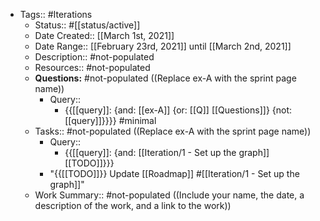 - Tags:: #Iterations
    - Status:: #[[status/active]]
    - Date Created:: [[March 1st, 2021]]
    - Date Range:: [[February 23rd, 2021]] until [[March 2nd, 2021]]
    - Description:: #not-populated
    - Resources:: #not-populated
    - **Questions:** #not-populated ((Replace ex-A with the sprint page name))
        - Query::
            - {{[[query]]: {and: [[ex-A]] {or: [[Q]] [[Questions]]}  {not: [[query]]}}}} #minimal
    - Tasks:: #not-populated ((Replace ex-A with the sprint page name))
        - Query::
            - {{[[query]]: {and: [[Iteration/1 - Set up the graph]] [[TODO]]}}}
        - "{{[[TODO]]}} Update [[Roadmap]] #[[Iteration/1 - Set up the graph]]"
    - Work Summary:: #not-populated ((Include your name, the date, a description of the work, and a link to the work))
